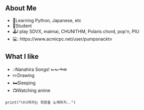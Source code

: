 ## About Me
<ul>
  <li>📖Learning Python, Japanese, etc</li>
  <li>‍🏫Student</li>
  <li>🕹️I play SDVX, maimai, CHUNITHM, Polaris chord, pop'n, PIU</li>
  <li>💻: https://www.acmicpc.net/user/pumpsnacktv</li>
</ul>


## What I like
<ul>
  <li>🎶Nanahira Songs! <del>ㄴㄴㅋㅁ</del> </li>
  <li>✏️Drawing</li>
  <li>🛏️Sleeping</li>
  <li>📺Watching anime</li>
</ul>

```
print("나나히라는 희망을 노래하지..")
```
